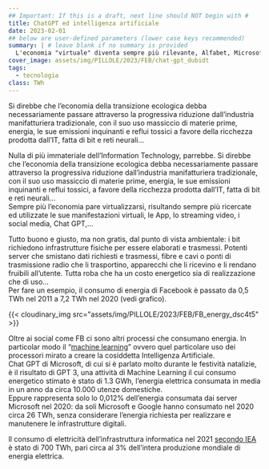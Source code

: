 ```yaml
---
## Important: If this is a draft, next line should NOT begin with #
title: ChatGPT ed intelligenza artificiale
date: 2023-02-01
## below are user-defined parameters (lower case keys recommended)
summary: | # leave blank if no summary is provided
  L'economia "virtuale" diventa sempre più rilevante, Alfabet, Microsoft, Meta, scalzano le vecchie aziende manifatturiere nelle valorizzazioni di borsa. E' questo un bene per l'ambiente? Qual'è l'impatto energetico dell'Information Technology, dell'Intelligenza artificiale?  
cover_image: assets/img/PILLOLE/2023/FEB/chat-gpt_dubidt
tags:
  - tecnologia
class: TWh
---
```


Si direbbe che l’economia della transizione ecologica debba necessariamente passare attraverso la progressiva riduzione dall’industria manifatturiera tradizionale, con il suo uso massiccio di materie prime, energia, le sue emissioni inquinanti e reflui tossici a favore della ricchezza prodotta dall’IT, fatta di bit e reti neurali...

Nulla di più immateriale dell’Information Technology, parrebbe. Si direbbe che l’economia della transizione ecologica debba necessariamente passare attraverso la progressiva riduzione dall’industria manifatturiera tradizionale, con il suo uso massiccio di materie prime, energia, le sue emissioni inquinanti e reflui tossici, a favore della ricchezza prodotta dall’IT, fatta di bit e reti neurali...   
Sempre più l’economia pare virtualizzarsi, risultando sempre più ricercate ed utilizzate le sue manifestazioni virtuali, le App, lo streaming video, i social media, Chat GPT,… 

Tutto buono e giusto, ma non gratis, dal punto di vista ambientale: i bit richiedono infrastrutture fisiche per essere elaborati e trasmessi. Potenti server che smistano dati richiesti e trasmessi, fibre e cavi o ponti di trasmissione radio che li trasportino, apparecchi che li ricevino e li rendano fruibili all’utente. Tutta roba che ha un costo energetico sia di realizzazione che di uso…  
Per fare un esempio, il consumo di energia di Facebook è passato da 0,5 TWh nel 2011 a 7,2 TWh nel 2020 (vedi grafico). 

{{< cloudinary_img src="assets/img/PILLOLE/2023/FEB/FB_energy_dsc4t5" >}}
 

Oltre ai social come FB ci sono altri processi che consumano energia. In particolar modo il “[machine learning](https://arxiv.org/ftp/arxiv/papers/2204/2204.05149.pdf)” ovvero quel particolare uso dei processori mirato a creare la cosiddetta Intelligenza Artificiale.  
Chat GPT di Microsoft, di cui si è parlato molto durante le festività natalizie, è il risultato di GPT 3, una attività di Machine Learning il cui consumo energetico stimato è stato di 1.3 GWh, l’energia elettrica consumata in media in un anno da circa 10.000 utenze domestiche.  
Eppure rappresenta solo lo 0,012% dell’energia consumata dai server Microsoft nel 2020: da soli Microsoft e Google hanno consumato nel 2020 circa 26 TWh, senza considerare l’energia richiesta per realizzare e manutenere le infrastrutture digitali.

Il consumo di elettricità dell’infrastruttura informatica nel 2021 [secondo IEA](https://www.iea.org/reports/data-centres-and-data-transmission-networks) è stato di 700 TWh, pari circa al 3% dell’intera produzione mondiale di energia elettrica.

<!--
  created 2023-02-01 15:42:54.36123 +0100 CET m=+0.024652209
-->
